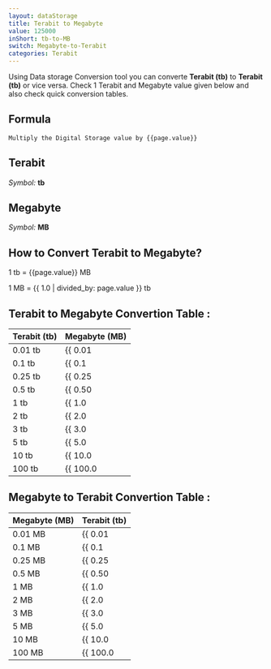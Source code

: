 ```yaml
---
layout: dataStorage
title: Terabit to Megabyte
value: 125000
inShort: tb-to-MB
switch: Megabyte-to-Terabit
categories: Terabit
---
```


Using Data storage Conversion tool you can converte **Terabit (tb)** to **Terabit (tb)** or vice versa. Check 1 Terabit and Megabyte value given below and also check quick conversion tables.

## Formula
`Multiply the Digital Storage value by {{page.value}}`

## Terabit
*Symbol:* **tb**

## Megabyte
*Symbol:* **MB**

## How to Convert Terabit to Megabyte?

1 tb = {{page.value}} MB

1 MB = {{ 1.0 | divided_by: page.value }} tb


## Terabit to Megabyte Convertion Table :

| Terabit (tb) | Megabyte (MB) |
| ---- | ---- |
| 0.01 tb | {{ 0.01 | times: page.value }} MB |
| 0.1 tb | {{ 0.1 | times: page.value }} MB |
| 0.25 tb | {{ 0.25 | times: page.value }} MB |
| 0.5 tb | {{ 0.50 | times: page.value }} MB |
| 1 tb | {{ 1.0 | times: page.value }} MB |
| 2 tb | {{ 2.0 | times: page.value }} MB |
| 3 tb | {{ 3.0 | times: page.value }} MB |
| 5 tb | {{ 5.0 | times: page.value }} MB |
| 10 tb | {{ 10.0 | times: page.value }} MB |
| 100 tb | {{ 100.0 | times: page.value }} MB |

## Megabyte to Terabit Convertion Table :

| Megabyte (MB) | Terabit (tb) |
| ---- | ---- |
| 0.01 MB | {{ 0.01 | divided_by: page.value }} tb |
| 0.1 MB | {{ 0.1 | divided_by: page.value }} tb |
| 0.25 MB | {{ 0.25 | divided_by: page.value }} tb |
| 0.5 MB | {{ 0.50 | divided_by: page.value }} tb |
| 1 MB | {{ 1.0 | divided_by: page.value }} tb |
| 2 MB | {{ 2.0 | divided_by: page.value }} tb |
| 3 MB | {{ 3.0 | divided_by: page.value }} tb |
| 5 MB | {{ 5.0 | divided_by: page.value }} tb |
| 10 MB | {{ 10.0 | divided_by: page.value }} tb |
| 100 MB | {{ 100.0 | divided_by: page.value }} tb |


<script>
document.getElementById('selectInput')[14].selected = true
document.getElementById('selectOutput')[8].selected = true
</script>
